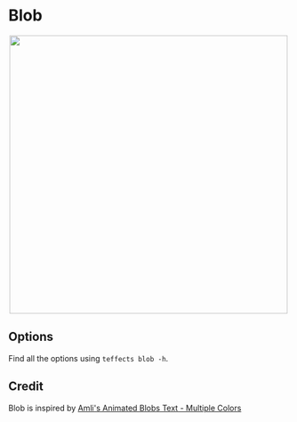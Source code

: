 # Blob

<p align="center">
<img width="500" src="https://raw.githubusercontent.com/shinokada/teffects/main/images/blob.gif" />
</p>

## Options

Find all the options using `teffects blob -h`.

## Credit

Blob is inspired by [Amli's Animated Blobs Text - Multiple Colors](https://codepen.io/uzcho_/pen/LaPqWJ)
